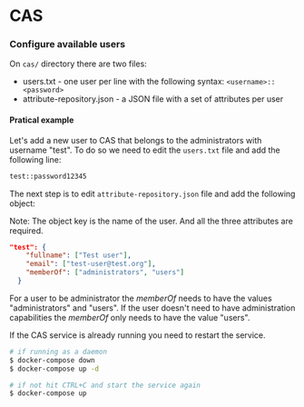 # CAS

### Configure available users

On `cas/` directory there are two files:

* users.txt - one user per line with the following syntax: `<username>::<password>`
* attribute-repository.json - a JSON file with a set of attributes per user

#### Pratical example

Let's add a new user to CAS that belongs to the administrators with username "test". To do so we need to edit the `users.txt` file and add the following line:

```txt
test::password12345
```

The next step is to edit `attribute-repository.json` file and add the following object:

Note: The object key is the name of the user. And all the three attributes are required. 

```json
"test": {
    "fullname": ["Test user"],
    "email": ["test-user@test.org"],
    "memberOf": ["administrators", "users"]
  }
```

For a user to be administrator the *memberOf* needs to have the values "administrators" and "users". If the user doesn't need to have administration capabilities the *memberOf* only needs to have the value "users".

If the CAS service is already running you need to restart the service.

```bash
# if running as a daemon
$ docker-compose down
$ docker-compose up -d

# if not hit CTRL+C and start the service again
$ docker-compose up
```